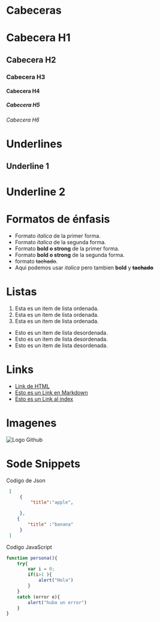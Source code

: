 # Cabeceras

# Cabecera H1
## Cabecera H2
### Cabecera H3
#### Cabecera H4
##### Cabecera H5
###### Cabecera H6

# Underlines

Underline 1
-----------

Underline 2
===========

# Formatos de énfasis

- Formato *italica* de la primer forma.
- Formato _italica_ de la segunda forma.
- Formato **bold o strong** de la primer forma.
- Formato __bold o strong__ de la segunda forma.
- formato ~~tachado~~.
- Aqui podemos usar *italica* pero tambien **bold** y **~~tachado~~**

# Listas
1. Esta es un item de lista ordenada.
2. Esta es un item de lista ordenada.
3. Esta es un item de lista ordenada.
- Esto es un item de lista desordenada.
- Esto es un item de lista desordenada.
- Esto es un item de lista desordenada.

# Links
- <a href = "https://www.google.com">Link de HTML</a>
- [Esto es un Link en Markdown](http:www.google.com) 
- [Esto es un Link al index](index.html) 

# Imagenes
![Logo Github](https://cdn-icons-png.flaticon.com/512/25/25231.png)

# Sode Snippets
Codigo de Json
```JSON
 [
     {
         "title":"apple",

     },
    {
        "title" :"banana"
     }
 ]
```

Codigo JavaScript
```Javascript
function persona(){
    try{
        var i = 0;
        if(i>1 ){
            alert("Hola")
        }
    }
    catch (error e){
        alert("hubo un error")
    }
}
```